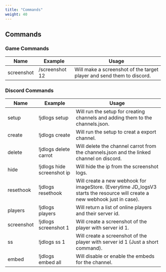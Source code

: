 ```yaml
---
title: "Commands"
weight: 40
---
```


## Commands

### Game Commands
Name | Example | Usage
--- | --- | --- | 
screenshot | /screenshot 12 | Will make a screenshot of the target player and send them to discord.|
  
  
### Discord Commands
Name | Example | Usage
--- | --- | --- |
setup | !jdlogs setup | Will run the setup for creating channels and adding them to the channels.json.|
create | !jdlogs create | Will run the setup to creat a export channel.|
delete | !jdlogs delete carrot | Will delete the channel carrot from the channels.json and the linked channel on discord.|
hide | !jdlogs hide screenshot ip | Will hide the ip from the screenshot logs.|
resethook | !jdlogs resethook | Will create a new webhook for imageStore. (Everytime JD_logsV3 starts the resource will create a new webhook just in case).|
players | !jdlogs players | Will return a list of online players and their server id.|
screenshot | !jdlogs screenshot 1 | Will create a screenshot of the player with server id 1.|
ss | !jdlogs ss 1 | Will create a screenshot of the player with server id 1 (Just a short command).|
embed | !jdlogs embed all | Will disable or enable the embeds for the channel.|